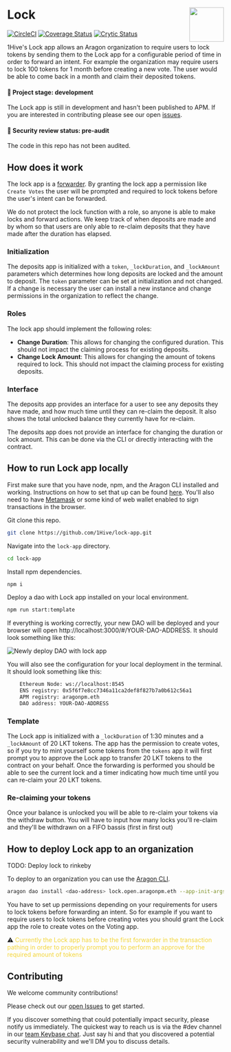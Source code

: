 # Lock <img align="right" src="https://github.com/1Hive/website/blob/master/website/static/img/bee.png" height="80px" />

[![CircleCI](https://circleci.com/gh/1Hive/lock-app.svg?style=svg)](https://circleci.com/gh/1Hive/lock-app)
[![Coverage Status](https://coveralls.io/repos/github/1Hive/lock-app/badge.svg?branch=master&service=github)](https://coveralls.io/github/1Hive/lock-app?branch=master&service=github)
[![Crytic Status](https://crytic.io/api/repositories/bRQyzLe1Qm2ckDlBsGQKLQ/badge.svg?token=4d485d8b-e6c1-4a3b-9f8e-cb3133ee3c4f)](https://crytic.io/1Hive/lock-app)

1Hive's Lock app allows an Aragon organization to require users to lock tokens by sending them to the Lock app for a configurable period of time in order to forward an intent. For example the organization may require users to lock 100 tokens for 1 month before creating a new vote. The user would be able to come back in a month and claim their deposited tokens.

#### 🐲 Project stage: development

The Lock app is still in development and hasn't been published to APM. If you are interested in contributing please see our open [issues](https://github.com/1hive/lock-app/issues).

#### 🚨 Security review status: pre-audit

The code in this repo has not been audited.

## How does it work

The lock app is a [forwarder](https://hack.aragon.org/docs/forwarding-intro). By granting the lock app a permission like `Create Votes` the user will be prompted and required to lock tokens before the user's intent can be forwarded.

We do not protect the lock function with a role, so anyone is able to make locks and forward actions. We keep track of when deposits are made and by whom so that users are only able to re-claim deposits that they have made after the duration has elapsed.

### Initialization

The deposits app is initialized with a `token`, `_lockDuration`, and `_lockAmount` parameters which determines how long deposits are locked and the amount to deposit.
The `token` parameter can be set at initialization and not changed. If a change is necessary the user can install a new instance and change permissions in the organization to reflect the change.

### Roles

The lock app should implement the following roles:

- **Change Duration**: This allows for changing the configured duration. This should not impact the claiming process for existing deposits.
- **Change Lock Amount**: This allows for changing the amount of tokens required to lock. This should not impact the claiming process for existing deposits.

### Interface

The deposits app provides an interface for a user to see any deposits they have made, and how much time until they can re-claim the deposit. It also shows the total unlocked balance they currently have for re-claim.

The deposits app does not provide an interface for changing the duration or lock amount. This can be done via the CLI or directly interacting with the contract.

## How to run Lock app locally

First make sure that you have node, npm, and the Aragon CLI installed and working. Instructions on how to set that up can be found [here](https://hack.aragon.org/docs/cli-intro.html). You'll also need to have [Metamask](https://metamask.io) or some kind of web wallet enabled to sign transactions in the browser.

Git clone this repo.

```sh
git clone https://github.com/1Hive/lock-app.git
```

Navigate into the `lock-app` directory.

```sh
cd lock-app
```

Install npm dependencies.

```sh
npm i
```

Deploy a dao with Lock app installed on your local environment.

```sh
npm run start:template
```

If everything is working correctly, your new DAO will be deployed and your browser will open http://localhost:3000/#/YOUR-DAO-ADDRESS. It should look something like this:

![Newly deploy DAO with lock app](https://i.imgur.com/prqaPXa.png)

You will also see the configuration for your local deployment in the terminal. It should look something like this:

```sh
    Ethereum Node: ws://localhost:8545
    ENS registry: 0x5f6f7e8cc7346a11ca2def8f827b7a0b612c56a1
    APM registry: aragonpm.eth
    DAO address: YOUR-DAO-ADDRESS
```

### Template

The Lock app is initialized with a `_lockDuration` of 1:30 minutes and a `_lockAmount` of 20 LKT tokens.
The app has the permission to create votes, so if you try to mint yourself some tokens from the `tokens` app it will first prompt you to approve the Lock app to transfer 20 LKT tokens to the contract on your behalf.
Once the forwarding is performed you should be able to see the current lock and a timer indicating how much time until you can re-claim your 20 LKT tokens.

### Re-claiming your tokens

Once your balance is unlocked you will be able to re-claim your tokens via the withdraw button.
You will have to input how many locks you'll re-claim and they'll be withdrawn on a FIFO bassis (first in first out)

## How to deploy Lock app to an organization

TODO: Deploy lock to rinkeby

To deploy to an organization you can use the [Aragon CLI](https://hack.aragon.org/docs/cli-intro.html).

```sh
aragon dao install <dao-address> lock.open.aragonpm.eth --app-init-args <token-address> <lock-duration> <lock-amount>
```

You have to set up permissions depending on your requirements for users to lock tokens before forwarding an intent. So for example if you want to require users to lock tokens before creating votes you should grant the Lock app the role to create votes on the Voting app.

:warning: <span style="color:#f3d539">Currently the Lock app has to be the first forwarder in the transaction pathing in order to properly prompt you to perform an approve for the required amount of tokens</span>

## Contributing

We welcome community contributions!

Please check out our [open Issues](https://github.com/1Hive/lock-app/issues) to get started.

If you discover something that could potentially impact security, please notify us immediately. The quickest way to reach us is via the #dev channel in our [team Keybase chat](https://1hive.org/contribute/keybase). Just say hi and that you discovered a potential security vulnerability and we'll DM you to discuss details.
